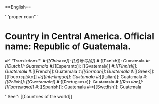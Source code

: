 ==English==

'''proper noun'''

# Country in Central America. Official name: Republic of Guatemala.
#:'''Translations'''
#:*[[Chinese]]: [[危地马拉]]
#:*[[Danish]]: Guatemala
#:*[[Dutch]]: Guatemala
#:*[[Esperanto]]: [[Gvatemalo]]
#:*[[Finnish]]: Guatemala
#:*[[French]]: Guatemala
#:*[[German]]: Guatemala
#:*[[Greek]]: [[Γουατεμάλα]]
#:*[[Interlingua]]: Guatemala
#:*[[Italian]]: Guatemala
#:*[[Polish]]: [[Gwatemala]]
#:*[[Portuguese]]: Guatemala
#:*[[Russian]]: [[Гватемала]]
#:*[[Spanish]]: Guatemala
#:*[[Swedish]]: Guatemala

''See'': [[Countries of the world]]